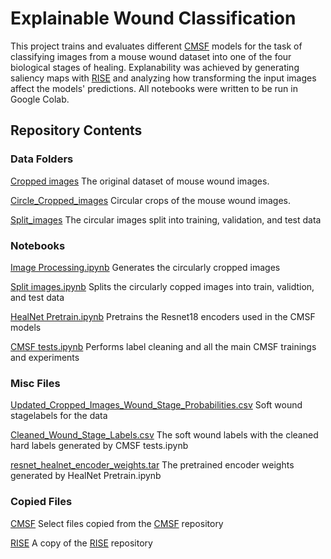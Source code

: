 # Explainable Wound Classification
This project trains and evaluates different [CMSF](https://github.com/UMBCvision/CMSF) models for the task of classifying images from a mouse wound dataset into one of the four biological stages of healing. Explanability was achieved by generating saliency maps with [RISE](https://github.com/eclique/RISE) and analyzing how transforming the input images affect the models' predictions. All notebooks were written to be run in Google Colab.

## Repository Contents

### Data Folders
[Cropped images](<Cropped images>) The original dataset of mouse wound images.

[Circle_Cropped_images](Circle_Cropped_images) Circular crops of the mouse wound images.

[Split_images](Split_images) The circular images split into training, validation, and test data

### Notebooks
[Image Processing.ipynb](<Image Processing.ipynb>) Generates the circularly cropped images

[Split images.ipynb](<Split images.ipynb>) Splits the circularly copped images into train, validtion, and test data

[HealNet Pretrain.ipynb](<HealNet Pretrain.ipynb>) Pretrains the Resnet18 encoders used in the CMSF models

[CMSF tests.ipynb](<CMSF tests.ipynb>) Performs label cleaning and all the main CMSF trainings and experiments

### Misc Files
[Updated_Cropped_Images_Wound_Stage_Probabilities.csv](Updated_Cropped_Images_Wound_Stage_Probabilities.csv) Soft wound stagelabels for the data

[Cleaned_Wound_Stage_Labels.csv](Cleaned_Wound_Stage_Labels.csv) The soft wound labels with the cleaned hard labels generated by CMSF tests.ipynb

[resnet_healnet_encoder_weights.tar](resnet_healnet_encoder_weights.tar) The pretrained encoder weights generated by HealNet Pretrain.ipynb

### Copied Files
[CMSF](CMSF) Select files copied from the [CMSF](https://github.com/UMBCvision/CMSF) repository

[RISE](RISE) A copy of the [RISE](https://github.com/eclique/RISE) repository
